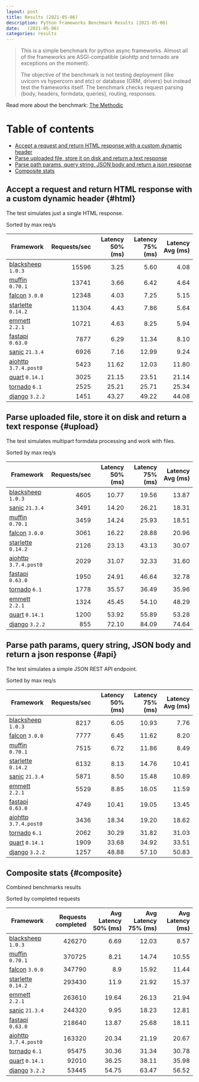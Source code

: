 ```yaml
---
layout: post
title: Results (2021-05-06)
description: Python Frameworks Benchmark Results (2021-05-06)
date:   (2021-05-06)
categories: results
---
```


<script src="https://cdn.jsdelivr.net/npm/chart.js@3.2.1/dist/chart.min.js"></script>

> This is a simple benchmark for python async frameworks. Almost all of the
> frameworks are ASGI-compatible (aiohttp and tornado are exceptions on the
> moment). 
> 
> The objective of the benchmark is not testing deployment (like uvicorn vs
> hypercorn and etc) or database (ORM, drivers) but instead test the frameworks
> itself. The benchmark checks request parsing (body, headers, formdata,
> queries), routing, responses.

Read more about the benchmark: [The Methodic](/py-frameworks-bench/about/)

# Table of contents

* [Accept a request and return HTML response with a custom dynamic header](#html)
* [Parse uploaded file, store it on disk and return a text response](#upload)
* [Parse path params, query string, JSON body and return a json response](#api)
* [Composite stats ](#composite)

<canvas id="chart" style="margin-bottom: 2em"></canvas>
<script>
    var ctx = document.getElementById('chart').getContext('2d');
    var myChart = new Chart(ctx, {
        type: 'bar',
        data: {
            labels: ['blacksheep','muffin','falcon','starlette','emmett','sanic','fastapi','aiohttp','tornado','quart','django',],
            datasets: [
                {
                    label: 'Single HTML response (req/s)',
                    data: ['15596','13741','12348','11304','10721','7877','6926','5423','3025','2525','1451',],
                    backgroundColor: [
                        '#b9ddf1', '#afd6ed', '#a5cfe9', '#9bc7e4', '#92c0df', '#89b8da', '#80b0d5', '#79aacf', '#72a3c9', '#6a9bc3', '#6394be', '#5b8cb8', '#5485b2', '#4e7fac', '#4878a6', '#437a9f', '#3d6a98', '#376491', '#305d8a', '#2a5783',
                    ].reverse()
                },
                {
                    label: 'Upload file (req/s)',
                    data: ['4605','3491','3459','3061','2126','2029','1950','1778','1324','1200','855',],
                    backgroundColor: [
                        '#ffc685', '#fcbe75', '#f9b665', '#f7ae54', '#f5a645', '#f59c3c', '#f49234', '#f2882d', '#f07e27', '#ee7422', '#e96b20', '#e36420', '#db5e20', '#d25921', '#ca5422', '#c14f22', '#b84b23', '#af4623', '#a64122', '#9e3d22',
                    ].reverse()
                },
                {
                    label: 'Work with JSON (req/s)',
                    data: ['8217','7777','7515','6132','5871','5529','4749','3436','2062','1909','1257',],
                    backgroundColor: [
                        '#b3e0a6', '#a5db96', '#98d687', '#8ed07f', '#85ca77', '#7dc370', '#75bc69', '#6eb663', '#67af5c', '#61a956', '#59a253', '#519c51', '#49964f', '#428f4d', '#398949', '#308344', '#2b7c40', '#27763d', '#256f3d', '#24693d',
                    ].reverse()
                },
            ]
        }
    });
</script>

##  Accept a request and return HTML response with a custom dynamic header {#html}

The test simulates just a single HTML response. 

Sorted by max req/s

| Framework | Requests/sec | Latency 50% (ms) | Latency 75% (ms) | Latency Avg (ms) |
| --------- | -----------: | ---------------: | ---------------: | ---------------: |
| [blacksheep](https://pypi.org/project/blacksheep/) `1.0.3` | 15596 | 3.25 | 5.60 | 4.08
| [muffin](https://pypi.org/project/muffin/) `0.70.1` | 13741 | 3.66 | 6.42 | 4.64
| [falcon](https://pypi.org/project/falcon/) `3.0.0` | 12348 | 4.03 | 7.25 | 5.15
| [starlette](https://pypi.org/project/starlette/) `0.14.2` | 11304 | 4.43 | 7.86 | 5.64
| [emmett](https://pypi.org/project/emmett/) `2.2.1` | 10721 | 4.63 | 8.25 | 5.94
| [fastapi](https://pypi.org/project/fastapi/) `0.63.0` | 7877 | 6.29 | 11.34 | 8.10
| [sanic](https://pypi.org/project/sanic/) `21.3.4` | 6926 | 7.16 | 12.99 | 9.24
| [aiohttp](https://pypi.org/project/aiohttp/) `3.7.4.post0` | 5423 | 11.62 | 12.03 | 11.80
| [quart](https://pypi.org/project/quart/) `0.14.1` | 3025 | 21.15 | 23.51 | 21.14
| [tornado](https://pypi.org/project/tornado/) `6.1` | 2525 | 25.21 | 25.71 | 25.34
| [django](https://pypi.org/project/django/) `3.2.2` | 1451 | 43.27 | 49.22 | 44.08


## Parse uploaded file, store it on disk and return a text response  {#upload}
The test simulates multipart formdata processing and work with files.  

Sorted by max req/s

| Framework | Requests/sec | Latency 50% (ms) | Latency 75% (ms) | Latency Avg (ms) |
| --------- | -----------: | ---------------: | ---------------: | ---------------: |
| [blacksheep](https://pypi.org/project/blacksheep/) `1.0.3` | 4605 | 10.77 | 19.56 | 13.87
| [sanic](https://pypi.org/project/sanic/) `21.3.4` | 3491 | 14.20 | 26.21 | 18.31
| [muffin](https://pypi.org/project/muffin/) `0.70.1` | 3459 | 14.24 | 25.93 | 18.51
| [falcon](https://pypi.org/project/falcon/) `3.0.0` | 3061 | 16.22 | 28.88 | 20.96
| [starlette](https://pypi.org/project/starlette/) `0.14.2` | 2126 | 23.13 | 43.13 | 30.07
| [aiohttp](https://pypi.org/project/aiohttp/) `3.7.4.post0` | 2029 | 31.07 | 32.33 | 31.60
| [fastapi](https://pypi.org/project/fastapi/) `0.63.0` | 1950 | 24.91 | 46.64 | 32.78
| [tornado](https://pypi.org/project/tornado/) `6.1` | 1778 | 35.57 | 36.49 | 35.96
| [emmett](https://pypi.org/project/emmett/) `2.2.1` | 1324 | 45.45 | 54.10 | 48.29
| [quart](https://pypi.org/project/quart/) `0.14.1` | 1200 | 53.92 | 55.89 | 53.28
| [django](https://pypi.org/project/django/) `3.2.2` | 855 | 72.10 | 84.09 | 74.64


## Parse path params, query string, JSON body and return a json response  {#api}
The test simulates a simple JSON REST API endpoint.  

Sorted by max req/s

| Framework | Requests/sec | Latency 50% (ms) | Latency 75% (ms) | Latency Avg (ms) |
| --------- | -----------: | ---------------: | ---------------: | ---------------: |
| [blacksheep](https://pypi.org/project/blacksheep/) `1.0.3` | 8217 | 6.05 | 10.93 | 7.76
| [falcon](https://pypi.org/project/falcon/) `3.0.0` | 7777 | 6.45 | 11.62 | 8.20
| [muffin](https://pypi.org/project/muffin/) `0.70.1` | 7515 | 6.72 | 11.86 | 8.49
| [starlette](https://pypi.org/project/starlette/) `0.14.2` | 6132 | 8.13 | 14.76 | 10.41
| [sanic](https://pypi.org/project/sanic/) `21.3.4` | 5871 | 8.50 | 15.48 | 10.89
| [emmett](https://pypi.org/project/emmett/) `2.2.1` | 5529 | 8.85 | 16.05 | 11.59
| [fastapi](https://pypi.org/project/fastapi/) `0.63.0` | 4749 | 10.41 | 19.05 | 13.45
| [aiohttp](https://pypi.org/project/aiohttp/) `3.7.4.post0` | 3436 | 18.34 | 19.20 | 18.62
| [tornado](https://pypi.org/project/tornado/) `6.1` | 2062 | 30.29 | 31.82 | 31.03
| [quart](https://pypi.org/project/quart/) `0.14.1` | 1909 | 33.68 | 34.92 | 33.51
| [django](https://pypi.org/project/django/) `3.2.2` | 1257 | 48.88 | 57.10 | 50.83


## Composite stats {#composite}
Combined benchmarks results

Sorted by completed requests

| Framework | Requests completed | Avg Latency 50% (ms) | Avg Latency 75% (ms) | Avg Latency (ms) |
| --------- | -----------------: | -------------------: | -------------------: | ---------------: |
| [blacksheep](https://pypi.org/project/blacksheep/) `1.0.3` | 426270 | 6.69 | 12.03 | 8.57
| [muffin](https://pypi.org/project/muffin/) `0.70.1` | 370725 | 8.21 | 14.74 | 10.55
| [falcon](https://pypi.org/project/falcon/) `3.0.0` | 347790 | 8.9 | 15.92 | 11.44
| [starlette](https://pypi.org/project/starlette/) `0.14.2` | 293430 | 11.9 | 21.92 | 15.37
| [emmett](https://pypi.org/project/emmett/) `2.2.1` | 263610 | 19.64 | 26.13 | 21.94
| [sanic](https://pypi.org/project/sanic/) `21.3.4` | 244320 | 9.95 | 18.23 | 12.81
| [fastapi](https://pypi.org/project/fastapi/) `0.63.0` | 218640 | 13.87 | 25.68 | 18.11
| [aiohttp](https://pypi.org/project/aiohttp/) `3.7.4.post0` | 163320 | 20.34 | 21.19 | 20.67
| [tornado](https://pypi.org/project/tornado/) `6.1` | 95475 | 30.36 | 31.34 | 30.78
| [quart](https://pypi.org/project/quart/) `0.14.1` | 92010 | 36.25 | 38.11 | 35.98
| [django](https://pypi.org/project/django/) `3.2.2` | 53445 | 54.75 | 63.47 | 56.52
